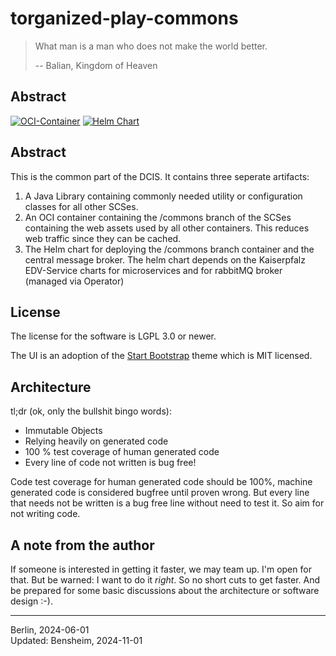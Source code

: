 # torganized-play-commons

> What man is a man who does not make the world better.
>
> -- Balian, Kingdom of Heaven

## Abstract
[![OCI-Container](https://github.com/Paladins-Inn/torganized-play-commons/actions/workflows/docker-build.yaml/badge.svg)](https://github.com/Paladins-Inn/torganized-play-commons/actions/workflows/docker-build.yaml)
[![Helm Chart](https://github.com/Paladins-Inn/torganized-play-commons/actions/workflows/helm-push.yaml/badge.svg)](https://github.com/Paladins-Inn/torganized-play-commons/actions/workflows/helm-push.yaml)
## Abstract

This is the common part of the DCIS.
It contains three seperate artifacts:

1. A Java Library containing commonly needed utility or configuration classes for all other SCSes.
2. An OCI container containing the /commons branch of the SCSes containing the web assets used by all other containers.
   This reduces web traffic since they can be cached.
3. The Helm chart for deploying the /commons branch container and the central message broker.
   The helm chart depends on the Kaiserpfalz EDV-Service charts for microservices and for rabbitMQ broker (managed via Operator)

## License

The license for the software is LGPL 3.0 or newer.

The UI is an adoption of the [Start Bootstrap](https://github.com/StartBootstrap/startbootstrap-sb-admin) theme which is MIT licensed.

## Architecture

tl;dr (ok, only the bullshit bingo words):

* Immutable Objects
* Relying heavily on generated code
* 100 % test coverage of human generated code
* Every line of code not written is bug free!

Code test coverage for human generated code should be 100%, machine generated code is considered bugfree until proven wrong.
But every line that needs not be written is a bug free line without need to test it. So aim for not writing code.

## A note from the author

If someone is interested in getting it faster, we may team up.
I'm open for that.
But be warned: I want to do it _right_.
So no short cuts to get faster.
And be prepared for some basic discussions about the architecture or software design :-).

---
Berlin, 2024-06-01<br/>
Updated: Bensheim, 2024-11-01